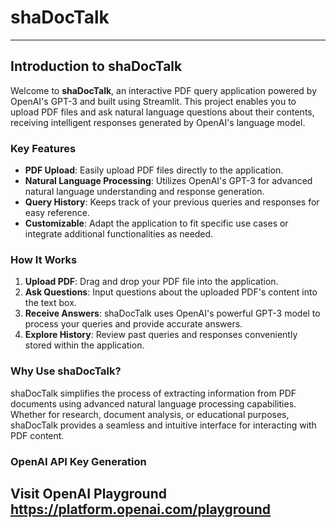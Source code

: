 # shaDocTalk

---

## Introduction to shaDocTalk

Welcome to **shaDocTalk**, an interactive PDF query application powered by OpenAI's GPT-3 and built using Streamlit. This project enables you to upload PDF files and ask natural language questions about their contents, receiving intelligent responses generated by OpenAI's language model.

### Key Features

- **PDF Upload**: Easily upload PDF files directly to the application.
- **Natural Language Processing**: Utilizes OpenAI's GPT-3 for advanced natural language understanding and response generation.
- **Query History**: Keeps track of your previous queries and responses for easy reference.
- **Customizable**: Adapt the application to fit specific use cases or integrate additional functionalities as needed.

### How It Works

1. **Upload PDF**: Drag and drop your PDF file into the application.
2. **Ask Questions**: Input questions about the uploaded PDF's content into the text box.
3. **Receive Answers**: shaDocTalk uses OpenAI's powerful GPT-3 model to process your queries and provide accurate answers.
4. **Explore History**: Review past queries and responses conveniently stored within the application.

### Why Use shaDocTalk?

shaDocTalk simplifies the process of extracting information from PDF documents using advanced natural language processing capabilities. Whether for research, document analysis, or educational purposes, shaDocTalk provides a seamless and intuitive interface for interacting with PDF content.

### OpenAI API Key Generation

Visit OpenAI Playground https://platform.openai.com/playground
---

